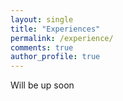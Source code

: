 ```yaml
---
layout: single
title: "Experiences"
permalink: /experience/
comments: true
author_profile: true
---
```


Will be up soon
